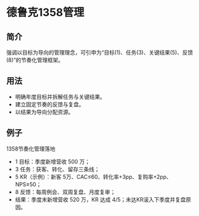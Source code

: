 # 德鲁克1358管理

## 简介
强调以目标为导向的管理理念，可引申为“目标(1)、任务(3)、关键结果(5)、反馈(8)”的节奏化管理框架。

## 用法
- 明确年度目标并拆解任务与关键结果。
- 建立固定节奏的反馈与复盘。
- 以结果为导向分配资源。

## 例子
1358节奏化管理落地

- 1 目标：季度新增营收 500 万；
- 3 任务：获客、转化、留存三条线；
- 5 KR（示例）：新客 5万、CAC≤60、转化率+3pp、复购率+2pp、NPS≥50；
- 8 反馈：每周例会、双周复盘、月度复审；
- 结果：季度末新增营收 520 万，KR 达成 4/5；未达KR滚入下季度并复盘原因。
